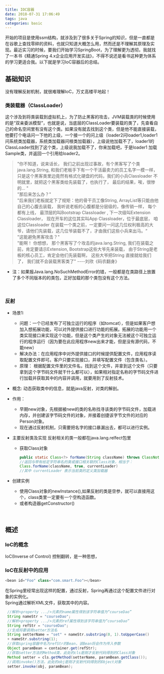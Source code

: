```yaml
---
title: IOC容器
date: 2018-07-31 17:06:49
tags: java
categories: basic
---
```


开始的项目是使用ssm结构，就涉及到了很多关于Spring的知识，但是一直都是在谷歌上查找零碎的资料，也就只知道大概怎么用，然而还是不理解其原理及实现。最近实习的时候，要我们开始学习SpringBoot，为了理解更为透彻，我就找了一本书《精通Spring 4.x企业应用开发实战》，不得不说还是看书这种更为体系的学习更适合我。以下就是学习IoC容器后的总结。   
<!-- more -->
## 基础知识   
没有理解反射机制，就很难理解IoC，万丈高楼平地起！
### 类装载器（ClassLoader）   
   这个涉及到将类装载到虚拟机上，为了防止黑客的攻击，JVM装载类的时候使用的是“双亲委派模型”，也就是说，当底层的ClassLoader要装载的类了，先查看自己的命名空间里有没有这个类。如果没有就去找到这个类，但是他不能直接装载，他要打个电话问一下他的上级，一个接一个的问上级（loader2问loader1,loader1问系统类加载器，系统类加载器问根类加载器），上级说他加载不了，loader1的ClassLoader找到了这个类，上级说我加载不了，你来加载吧，于是loader1
   加载Sample类，并返回一个引用给loader2。   
   >"你不知道，说来话长， 我们之前出现过事故，有个黑客写了个类java.lang.String,  和我们老板手下有一个干活最卖力的员工名字一模一样，只是这个黑客类里边竟然有格式化硬盘的代码，我们的小兵Classloader 不明就里，就把这个黑客类给先装载了，也执行了， 最后的结果，唉，很惨的... "   
   "那后来怎么办？"    
   "后来我们老板就定下了规矩：他的骨干员工像String, ArrayList等只能由他自己的心腹去装载， 我听说老板的心腹都是分层级的，像传销一样， 每个都有上线， 最顶层的叫Bootstrap Classloader , 下一次级叫Extension Classloader， 现在开车的这位其实叫App Classloader，位于最底层，  咱这位Classloader 在装载一个类之前，一定要问一问这几位权利极高的大爷，请他们先装载，这几位爷装载不了，才由我们这些小兵来出马。“   
   "这能避免黑客攻击？"   
   "能啊！ 你想想， 那个黑客写了个攻击的java.lang.String,  我们在装载之前，肯定要请示Extension, Bootstrap这些大爷先来装载， 由于String是老板的核心员工，肯定会他们先装载啊， 这些大爷把String 直接就给我们了， 我们就不会装载黑客类了"     ----刘欣《码农翻身》
- 注：如果报Java.lang.NoSuchMethodError的错，一般都是在类路径上放置了多个不同版本的的类包，正好加载的那个类包没有这个方法。

<br>

### 反射   
- 场景1:   
    - 问题：一个已经发布了可独立运行的程序（如tomcat），但是如果客户想加入想拓展功能，可以对外提供接口进行功能的拓展。拓展的功能用一个类实现接口来实现这个功能，但是这个类产生的对象无法被这个可独立运行的程序运行（因为要在此应用程序new出来才能，但是没有源代码，不能new）
    - 解决办法：在应用程序中对外提供接口的时候提供配置文件，应用程序读取配置文件即可。客户只要实现接口，并填写配置文件（包含类名）。
    - 原理： 根据配置文件里的文件名，找到这个文件，并拿到这个文件（只要拿到这个字节码文件就干什么都可以），如果相对指定名称的字节码文件进行加载并获取其中的内容并调用，就要用到了反射技术。

- 概念: 动态获取类中的信息，就是java反射，对类的解剖。
- 作用： 
    - 早期new对象，先根据被new的类的名称找寻该类的字节码文件，加载进内存，并创建该字节码文件的对象，并接着创捷该字节文件的对应的Person对象。
    - 现在通过反射机制，只需要把名字的接口暴漏出去，都可以进行实例。
- 主要反射类及实现
  反射相关的类一般都在java.lang.relfect包里   
  - 获取Class对象   
    ```java
    public static Class<?> forName(String className) throws ClassNotFoundException
    //返回与带有给定字符串名的类或接口相关联的Class对象，相当于：
    Class.forName(className, true, currentLoader)
    //其中 currentLoader 表示当前类的定义类加载器
    ```    
    
- 创建实例
    -   使用Class对象的newInstance(),如果反射的类是空参，就可以直接用这个，class类里一定要有一个空构造函数。
    -   或者构造器getConstructor()

<br>

## 概述

### IoC的概念
IoC(Inverse of Control) 控制翻转，是一种思想，

### IoC在反射中的应用   
```java
<bean id="Foo" class="com.smart.Foo"></bean>
```   
在Spring里经常出现这样的配置，通过反射，Spring再通过这个配置文件进行对象的实例化。   
Spring通过解析XML文件，获取其中的内容。   
 
```java
 //解析<property .../>元素的name属性得到该字符串值为“courseDao”
 String nameStr = "courseDao";
 //解析<property .../>元素的ref属性得到该字符串值为“courseDao”
 String refStr = "courseDao";
 //生成将要调用setter方法名
 String setterName = "set" + nameStr.substring(0, 1).toUpperCase()
 + nameStr.substring(1);
 //获取spring容器中名为refStr的Bean，该Bean将会作为传入参数
 Object paramBean = container.get(refStr);
 //获取setter方法的Method类，此处的cls是刚才反射代码得到的Class对象
 Method setter = cls.getMethod(setterName, paramBean.getClass());
 //调用invoke()方法，此处的obj是刚才反射代码得到的Object对象
 setter.invoke(obj, paramBean); 
```  

